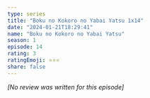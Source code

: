 ```yaml
---
type: series
title: "Boku no Kokoro no Yabai Yatsu 1x14"
date: "2024-01-21T18:29:41"
name: "Boku no Kokoro no Yabai Yatsu"
season: 1
episode: 14
rating: 3
ratingEmoji: ⭐️⭐️⭐️
share: false
---
```


_[No review was written for this episode]_

